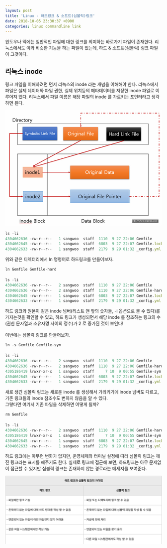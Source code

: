 ```yaml
---
layout: post
title: 'Linux - 하드링크 & 소프트(심볼릭)링크'
date: 2018-10-05 23:30:37 +0900
categories: linux commandline link
---
```


윈도우나 맥에는 일반적인 파일에 대한 링크를 의미하는 바로가기 파일이 존재한다. 리눅스에서도 이와 비슷한 기능을 하는 파일이 있는데, 하드 & 소프트(심볼릭) 링크 파일이 그것이다.<br>

## 리눅스 inode

링크 파일을 이해하려면 먼저 리눅스의 inode 라는 개념을 이해해야 한다. 리눅스에서 파일은 실제 데이터와 파일 권한, 실제 위치등의 메타데이터를 저장한 inode 파일로 이루어져 있다. 리눅스에서 파일 이름은 해당 파일의 inode 를 가르키는 포인터라고 생각하면 된다.

<img src="/assets/images/linux-link.jpeg">

```javascript
ls -li
4304662636 -rw-r--r--   1 sangwoo  staff  1110  9 27 22:06 Gemfile
4304662645 -rw-r--r--   1 sangwoo  staff  6803  9 27 22:07 Gemfile.lock
4304662633 -rw-r--r--   1 sangwoo  staff  2179  9 29 01:32 _config.yml
```

위와 같은 디렉터리에서 ln 명령어로 하드링크를 만들어보자.

```javascript
ln Gemfile Gemfile-hard

ls -li
4304662636 -rw-r--r--   2 sangwoo  staff  1110  9 27 22:06 Gemfile
4304662636 -rw-r--r--   2 sangwoo  staff  1110  9 27 22:06 Gemfile-hard
4304662645 -rw-r--r--   1 sangwoo  staff  6803  9 27 22:07 Gemfile.lock
4304662633 -rw-r--r--   1 sangwoo  staff  2179  9 29 01:32 _config.yml
```

하드 링크와 원본이 같은 inode 넘버(리스트 맨 앞의 숫자들, -i 옵션으로 볼 수 있다)를 가지는것을 확인할 수 있고, 하드 링크가 생성되면서 해당 inode 를 참조하는 링크의 수(권한 문자열과 소유자명 사이의 정수)가 2 로 증가된 것이 보인다!<br><br>
이번에는 심볼릭 링크를 만들어보자.

```javascript
ln -s Gemfile Gemfile-sym

ls -li
4304662636 -rw-r--r--   2 sangwoo  staff  1110  9 27 22:06 Gemfile
4304662636 -rw-r--r--   2 sangwoo  staff  1110  9 27 22:06 Gemfile-hard
4305186419 lrwxr-xr-x   1 sangwoo  staff     7 10  9 00:55 Gemfile-sym -> Gemfile
4304662645 -rw-r--r--   1 sangwoo  staff  6803  9 27 22:07 Gemfile.lock
4304662633 -rw-r--r--   1 sangwoo  staff  2179  9 29 01:32 _config.yml
```

새로 생긴 심볼릭 링크는 새로운 inode 를 생성해서 가리키기에 inode 넘버도 다르고, 기존 링크들의 inode 참조수도 변하지 않음을 알 수 있다.<br>
그렇다면 여기서 기존 파일을 삭제하면 어떻게 될까?

```javascript
rm Gemfile

ls -li
4304662636 -rw-r--r--   2 sangwoo  staff  1110  9 27 22:06 Gemfile-hard
4305186419 lrwxr-xr-x   1 sangwoo  staff     7 10  9 00:55 Gemfile-sym -> Gemfile
4304662645 -rw-r--r--   1 sangwoo  staff  6803  9 27 22:07 Gemfile.lock
4304662633 -rw-r--r--   1 sangwoo  staff  2179  9 29 01:32 _config.yml
```

하드 링크에는 아무런 변화가 없지만, 운영체제와 터미널 설정에 따라 심볼릭 링크는 깨진 링크라는 표시를 해주기도 한다. 실제로 링크에 접근해 보면, 하드링크는 아무 문제없이 접근할 수 있지만 심볼릭 링크는 존재하지 않는 경로라는 메세지를 보여준다.

<img src="/assets/images/linux-link2.png">
